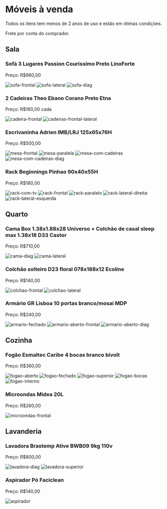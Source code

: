 # Móveis à venda

Todos os itens tem menos de 2 anos de uso e estão em ótimas condições.

Frete por conta do comprador.

## Sala

### Sofá 3 Lugares Passion Courissímo Preto LinoForte

Preço: R$960,00

![sofa-frontal](/fotos/sofa-frontal.jpg)
![sofa-lateral](/fotos/sofa-lateral.jpg)
![sofa-diag](/fotos/sofa-diag.jpg)

### 2 Cadeiras Theo Ebano Corano Preto Etna

Preço: R$160,00 cada

![cadeira-frontal](/fotos/cadeira-frontal.jpg)
![cadeiras-frontal-lateral](/fotos/cadeiras-frontal-lateral.jpg)

### Escrivaninha Adrien IMB/LRJ 125x65x76H

Preço: R$500,00

![mesa-frontal](/fotos/mesa-frontal.jpg)
![mesa-paralela](/fotos/mesa-paralela.jpg)
![mesa-com-cadeiras](/fotos/mesa-com-cadeiras.jpg)
![mesa-com-cadeiras-diag](/fotos/mesa-com-cadeiras-diag.jpg)

### Rack Beginnings Pinhao 90x40x55H

Preço: R$180,00

![rack-com-tv](/fotos/rack-com-tv.jpg)
![rack-frontal](/fotos/rack-frontal.jpg)
![rack-paralelo](/fotos/rack-paralelo.jpg)
![rack-lateral-direita](/fotos/rack-lateral-direita.jpg)
![rack-lateral-esquerda](/fotos/rack-lateral-esquerda.jpg)


## Quarto

### Cama Box 1.38x1.88x28 Universo + Colchão de casal sleep max 1.38x18 D33 Castor

Preço: R$710,00

![cama-diag](/fotos/cama-diag.jpg)
![cama-lateral](/fotos/cama-lateral.jpg)

### Colchão solteiro D23 floral 078x188x12 Ecoline

Preço: R$140,00

![colchao-frontal](/fotos/colchao-frontal.jpg)
![colchao-lateral](/fotos/colchao-lateral.jpg)

### Armário GR Lisboa 10 portas branco/mosai MDP

Preço: R$240,00

![armario-fechado](/fotos/armario-fechado.jpg)
![armario-aberto-frontal](/fotos/armario-aberto-frontal.jpg)
![armario-aberto-diag](/fotos/armario-aberto-diag.jpg)


## Cozinha

### Fogão Esmaltec Caribe 4 bocas branco bivolt

Preço: R$360,00

![fogao-aberto](/fotos/fogao-aberto.jpg)
![fogao-fechado](/fotos/fogao-fechado.jpg)
![fogao-superior](/fotos/fogao-superior.jpg)
![fogao-bocas](/fotos/fogao-bocas.jpg)
![fogao-interno](/fotos/fogao-interno.jpg)

### Microondas Midea 20L

Preço: R$260,00

![microondas-frontal](/fotos/microondas-frontal.jpg)

## Lavanderia

### Lavadora Brastemp Ative BWB09 9kg 110v

Preço: R$800,00

![lavadora-diag](/fotos/lavadora-diag.jpg)
![lavadora-superior](/fotos/lavadora-superior.jpg)

### Aspirador Pó Faciclean

Preço: R$140,00

![aspirador](/fotos/aspirador.jpg)
